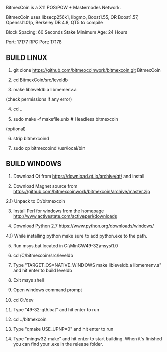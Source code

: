 
BitmexCoin is a X11 POS/POW + Masternodes Network.

BitmexCoin uses libsecp256k1,
			  libgmp,
			  Boost1.55,
			  OR Boost1.57,  
			  Openssl1.01p,
			  Berkeley DB 4.8,
			  QT5 to compile


Block Spacing: 60 Seconds
Stake Minimum Age: 24 Hours

Port: 17177
RPC Port: 17178


BUILD LINUX
-----------
1) git clone https://github.com/bitmexcoinwork/bitmexcoin.git BitmexCoin

2) cd BitmexCoin/src/leveldb

3) make libleveldb.a libmemenv.a

(check permissions if any error)

4) cd ..

5) sudo make -f makefile.unix            # Headless bitmexcoin

(optional)

6) strip bitmexcoind

7) sudo cp bitmexcoind /usr/local/bin




BUILD WINDOWS
-------------

1) Download Qt from https://download.qt.io/archive/qt/ and install

2) Download Magnet source from https://github.com/bitmexcoinwork/bitmexcoin/archive/master.zip 

2.1) Unpack to C:/bitmexcoin

3) Install Perl for windows from the homepage http://www.activestate.com/activeperl/downloads

4) Download Python 2.7 https://www.python.org/downloads/windows/

4.1) While installing python make sure to add python.exe to the path.

5) Run msys.bat located in C:\MinGW49-32\msys\1.0

6) cd /C/bitmexcoin/src/leveldb

7) Type "TARGET_OS=NATIVE_WINDOWS make libleveldb.a libmemenv.a" and hit enter to build leveldb

8) Exit msys shell

9) Open windows command prompt

10) cd C:/dev

11) Type "49-32-qt5.bat" and hit enter to run

12) cd ../bitmexcoin

13) Type "qmake USE_UPNP=0" and hit enter to run

14) Type "mingw32-make" and hit enter to start building. When it's finished you can find your .exe in the release folder.
